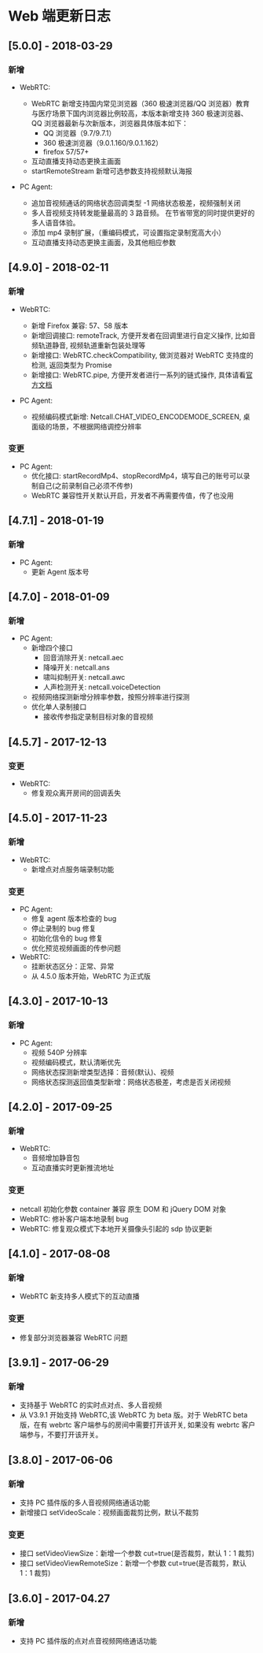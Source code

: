 # Web 端更新日志

## [5.0.0] - 2018-03-29

### 新增

* WebRTC:

  * WebRTC 新增支持国内常见浏览器（360 极速浏览器/QQ 浏览器）教育与医疗场景下国内浏览器比例较高，本版本新增支持 360 极速浏览器、QQ 浏览器最新与次新版本，浏览器具体版本如下：
    * QQ 浏览器（9.7/9.7.1）
    * 360 极速浏览器（9.0.1.160/9.0.1.162）
    * firefox 57/57+
  * 互动直播支持动态更换主画面
  * startRemoteStream 新增可选参数支持视频默认海报

* PC Agent:
  * 追加音视频通话的网络状态回调类型 -1 网络状态极差，视频强制关闭
  * 多人音视频支持转发能量最高的 3 路音频。 在节省带宽的同时提供更好的多人语音体验。
  * 添加 mp4 录制扩展，（重编码模式，可设置指定录制宽高大小）
  * 互动直播支持动态更换主画面，及其他相应参数

## [4.9.0] - 2018-02-11

### 新增

* WebRTC:

  * 新增 Firefox 兼容: 57、58 版本
  * 新增回调接口: remoteTrack, 方便开发者在回调里进行自定义操作, 比如音频轨道静音, 视频轨道重新包装处理等
  * 新增接口: WebRTC.checkCompatibility, 做浏览器对 WebRTC 支持度的检测, 返回类型为 Promise
  * 新增接口: WebRTC.pipe, 方便开发者进行一系列的链式操作, 具体请看[官方文档](/docs/product/音视频通话/SDK开发集成/Web开发集成/通用?#简化Promise链式调用)

* PC Agent:
  * 视频编码模式新增: Netcall.CHAT_VIDEO_ENCODEMODE_SCREEN, 桌面级的场景，不根据网络调控分辨率

### 变更

* PC Agent:
  * 优化接口: startRecordMp4、stopRecordMp4，填写自己的账号可以录制自己(之前录制自己必须不传参)
  * WebRTC 兼容性开关默认开启，开发者不再需要传值，传了也没用

## [4.7.1] - 2018-01-19

### 新增

* PC Agent:
  * 更新 Agent 版本号

## [4.7.0] - 2018-01-09

### 新增

* PC Agent:
  * 新增四个接口
    * 回音消除开关: netcall.aec
    * 降噪开关: netcall.ans
    * 啸叫抑制开关: netcall.awc
    * 人声检测开关: netcall.voiceDetection
  * 视频网络探测新增分辨率参数，按照分辨率进行探测
  * 优化单人录制接口
    * 接收传参指定录制目标对象的音视频

## [4.5.7] - 2017-12-13

### 变更

* WebRTC:
  * 修复观众离开房间的回调丢失

## [4.5.0] - 2017-11-23

### 新增

* WebRTC:
  * 新增点对点服务端录制功能

### 变更

* PC Agent:
  * 修复 agent 版本检查的 bug
  * 停止录制的 bug 修复
  * 初始化信令的 bug 修复
  * 优化预览视频画面的传参问题
* WebRTC:
  * 挂断状态区分：正常、异常
  * 从 4.5.0 版本开始，WebRTC 为正式版

## [4.3.0] - 2017-10-13

### 新增

* PC Agent:
  * 视频 540P 分辨率
  * 视频编码模式，默认清晰优先
  * 网络状态探测新增类型选择：音频(默认)、视频
  * 网络状态探测返回值类型新增：网络状态极差，考虑是否关闭视频

## [4.2.0] - 2017-09-25

### 新增

* WebRTC:
  * 音频增加静音包
  * 互动直播实时更新推流地址

### 变更

* netcall 初始化参数 container 兼容 原生 DOM 和 jQuery DOM 对象
* WebRTC: 修补客户端本地录制 bug
* WebRTC: 修复观众模式下本地开关摄像头引起的 sdp 协议更新

## [4.1.0] - 2017-08-08

### 新增

* WebRTC 新支持多人模式下的互动直播

### 变更

* 修复部分浏览器兼容 WebRTC 问题

## [3.9.1] - 2017-06-29

### 新增

* 支持基于 WebRTC 的实时点对点、多人音视频
* 从 V3.9.1 开始支持 WebRTC,该 WebRTC 为 beta 版。对于 WebRTC beta 版，在有 webrtc 客户端参与的房间中需要打开该开关, 如果没有 webrtc 客户端参与，不要打开该开关。

## [3.8.0] - 2017-06-06

### 新增

* 支持 PC 插件版的多人音视频网络通话功能
* 新增接口 setVideoScale：视频画面裁剪比例，默认不裁剪

### 变更

* 接口 setVideoViewSize：新增一个参数 cut=true(是否裁剪，默认 1：1 裁剪)
* 接口 setVideoViewRemoteSize：新增一个参数 cut=true(是否裁剪，默认 1：1 裁剪)

## [3.6.0] - 2017-04.27

### 新增

* 支持 PC 插件版的点对点音视频网络通话功能
